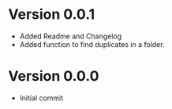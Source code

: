 # Version 0.0.1

- Added Readme and Changelog
- Added function to find duplicates in a folder.

# Version 0.0.0

- Initial commit
